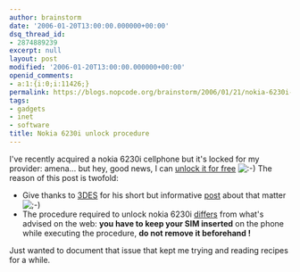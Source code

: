 ```yaml
---
author: brainstorm
date: '2006-01-20T13:00:00.000000+00:00'
dsq_thread_id:
- 2874889239
excerpt: null
layout: post
modified: '2006-01-20T13:00:00.000000+00:00'
openid_comments:
- a:1:{i:0;i:11426;}
permalink: https://blogs.nopcode.org/brainstorm/2006/01/21/nokia-6230i-unlock-procedure/
tags:
- gadgets
- inet
- software
title: Nokia 6230i unlock procedure
---
```


I've recently acquired a nokia 6230i cellphone but it's locked for my provider: amena... but hey, good news, I can [unlock it for free][1] <img src="http://blogs.nopcode.org/brainstorm/wp-includes/images/smilies/icon_smile.gif" alt=":-)" class="wp-smiley" /> The reason of this post is twofold:

*   Give thanks to [3DES][2] for his short but informative [post][3] about that matter <img src="http://blogs.nopcode.org/brainstorm/wp-includes/images/smilies/icon_wink.gif" alt=";-)" class="wp-smiley" /> 
*   The procedure required to unlock nokia 6230i [differs][4] from what's advised on the web: **you have to keep your SIM inserted** on the phone while executing the procedure, **do not remove it beforehand !**

Just wanted to document that issue that kept me trying and reading recipes for a while.

 [1]: http://unlock.nokiafree.org/
 [2]: http://midgard.bounceme.net/
 [3]: http://midgard.bounceme.net/wp/?p=220
 [4]: http://nokiafree.org/forums/showpost.php?p=373248&postcount=38